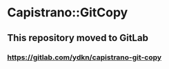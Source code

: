 # Capistrano::GitCopy

## This repository moved to GitLab
### https://gitlab.com/ydkn/capistrano-git-copy
